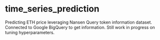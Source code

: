 # time_series_prediction

Predicting ETH price leveraging Nansen Query token information dataset. Connected to Google BigQuery to get information. Still work in progress on tuning hyperparameters.

